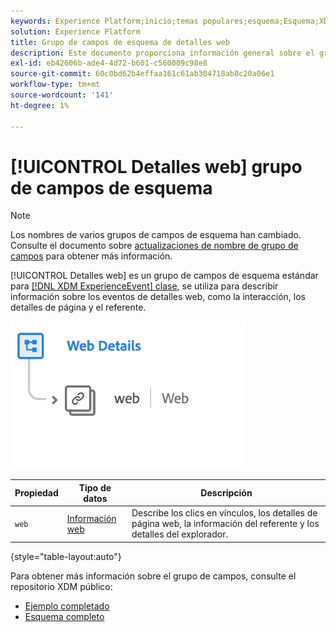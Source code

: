 ```yaml
---
keywords: Experience Platform;inicio;temas populares;esquema;Esquema;XDM;ExperienceEvent;campos;esquemas;Esquemas;Diseño de esquema;grupo de campos;grupo de campos;
solution: Experience Platform
title: Grupo de campos de esquema de detalles web
description: Este documento proporciona información general sobre el grupo de campos de esquema Detalles web.
exl-id: eb42606b-ade4-4d72-b601-c560009c98e8
source-git-commit: 60c0bd62b4effaa161c61ab304718ab8c20a06e1
workflow-type: tm+mt
source-wordcount: '141'
ht-degree: 1%

---
```


# [!UICONTROL Detalles web] grupo de campos de esquema

>[!NOTE]
>
>Los nombres de varios grupos de campos de esquema han cambiado. Consulte el documento sobre [actualizaciones de nombre de grupo de campos](../name-updates.md) para obtener más información.

[!UICONTROL Detalles web] es un grupo de campos de esquema estándar para [[!DNL XDM ExperienceEvent] clase](../../classes/experienceevent.md), se utiliza para describir información sobre los eventos de detalles web, como la interacción, los detalles de página y el referente.

![](../../images/field-groups/web-details.png)

| Propiedad | Tipo de datos | Descripción |
| --- | --- | --- |
| `web` | [Información web](../../data-types/web-information.md) | Describe los clics en vínculos, los detalles de página web, la información del referente y los detalles del explorador. |

{style="table-layout:auto"}

Para obtener más información sobre el grupo de campos, consulte el repositorio XDM público:

* [Ejemplo completado](https://github.com/adobe/xdm/blob/master/components/fieldgroups/experience-event/experienceevent-web.example.1.json)
* [Esquema completo](https://github.com/adobe/xdm/blob/master/components/fieldgroups/experience-event/experienceevent-web.schema.json)
